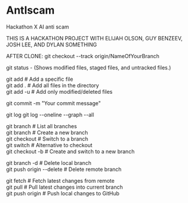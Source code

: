 # AntIscam
Hackathon X AI anti scam

THIS IS A HACKATHON PROJECT WITH ELIJAH OLSON, GUY BENZEEV, JOSH LEE, AND DYLAN SOMETHING

AFTER CLONE:
git checkout --track origin/NameOfYourBranch

git status - (Shows modified files, staged files, and untracked files.)

git add <file>      # Add a specific file  
git add .           # Add all files in the directory  
git add -u          # Add only modified/deleted files  

git commit -m "Your commit message"

git log
git log --oneline --graph --all

git branch               # List all branches  
git branch <branch-name> # Create a new branch  
git checkout <branch>    # Switch to a branch  
git switch <branch>      # Alternative to checkout  
git checkout -b <branch> # Create and switch to a new branch  

git branch -d <branch-name>   # Delete local branch  
git push origin --delete <branch-name>  # Delete remote branch  

git fetch                # Fetch latest changes from remote  
git pull                 # Pull latest changes into current branch  
git push origin <branch> # Push local changes to GitHub